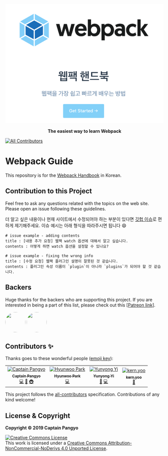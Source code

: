 <p align="center"><a href="https://joshua1988.github.io/webpack-guide/" target="_blank" rel="noopener noreferrer"><img src="./image/intro.png" alt="Webpack Handbook Intro"></a></p>

<p align="center"><strong>The easiest way to learn Webpack</strong></p>

[![All Contributors](https://img.shields.io/badge/all_contributors-4-orange.svg?style=flat-square)](#contributors)

# Webpack Guide

This repository is for the [Webpack Handbook](https://joshua1988.github.io/webpack-guide/) in Korean.

## Contribution to this Project

Feel free to ask any questions related with the topics on the web site. Please open an issue following these guidelines.

더 알고 싶은 내용이나 현재 사이트에서 수정되어야 하는 부분이 있다면 [깃헙 이슈](https://github.com/joshua1988/webpack-guide/issues)로 편하게 제기해주세요. 이슈 예시는 아래 형식을 따라주시면 됩니다 😄

```
# issue example - adding contents
title : [내용 추가 요청] 웹팩 watch 옵션에 대해서 알고 싶습니다.
contents : 어떻게 하면 watch 옵션을 설정할 수 있나요?
```

```
# issue example - fixing the wrong info
title : [수정 요청] 웹팩 플러그인 설명이 잘못된 것 같습니다.
contents : 플러그인 속성 이름이 `plugin`이 아니라 `plugins`가 되어야 할 것 같습니다.
```

## Backers

Huge thanks for the backers who are supporting this project. If you are interested in being a part of this list, please check out this [[Patreon link](https://www.patreon.com/join/captainpangyo)].

<a href="https://www.patreon.com/user/creators?u=25436476" target="_blank"><img src="https://c10.patreonusercontent.com/3/eyJ3IjoyMDB9/patreon-media/p/user/25436476/68ca0dca23814a8ba6cbe04e39a64cfd/1.jpeg?token-time=2145916800&token-hash=1R6f94w-Lr_ejZKplxnPEn9mLg3PwGJc93EhKi6thO4%3D" style="width: 64px; height: 64px; border-radius: 50% !important;"></a>
<a href="https://www.patreon.com/user/creators?u=25480524" target="_blank"><img src="https://c10.patreonusercontent.com/3/eyJ3IjoyMDB9/patreon-media/p/user/25480524/c2d5cdcac1a24903b1fdc1288788bc9b/1.jpeg?token-time=2145916800&token-hash=YOAVB6zAbLhaLbsVyEANiQdE2bHu8ErdrDMtmuskUys%3D" style="width: 64px; height: 64px; border-radius: 50%;"></a>

## Contributors ✨

Thanks goes to these wonderful people ([emoji key](https://allcontributors.org/docs/en/emoji-key)):
<!-- ALL-CONTRIBUTORS-LIST:START - Do not remove or modify this section -->
<!-- prettier-ignore-start -->
<!-- markdownlint-disable -->
<table>
  <tr>
    <td align="center"><a href="https://joshua1988.github.io/"><img src="https://avatars2.githubusercontent.com/u/3272748?v=4" width="100px;" alt="Captain Pangyo"/><br /><sub><b>Captain Pangyo</b></sub></a><br /><a href="https://github.com/CaptainPangyo/webpack-guide/commits?author=joshua1988" title="Code">💻</a> <a href="https://github.com/CaptainPangyo/webpack-guide/commits?author=joshua1988" title="Documentation">📖</a> <a href="#infra-joshua1988" title="Infrastructure (Hosting, Build-Tools, etc)">🚇</a></td>
    <td align="center"><a href="https://lqez.github.io"><img src="https://avatars1.githubusercontent.com/u/579366?v=4" width="100px;" alt="Hyunwoo Park"/><br /><sub><b>Hyunwoo Park</b></sub></a><br /><a href="https://github.com/CaptainPangyo/webpack-guide/commits?author=lqez" title="Code">💻</a></td>
    <td align="center"><a href="https://github.com/yunyong"><img src="https://avatars1.githubusercontent.com/u/7077013?v=4" width="100px;" alt="Yunyong Yi"/><br /><sub><b>Yunyong Yi</b></sub></a><br /><a href="https://github.com/CaptainPangyo/webpack-guide/commits?author=yunyong" title="Documentation">📖</a> <a href="https://github.com/CaptainPangyo/webpack-guide/commits?author=yunyong" title="Code">💻</a></td>
    <td align="center"><a href="http://trustyoo86.github.io"><img src="https://avatars2.githubusercontent.com/u/12755670?v=4" width="100px;" alt="kern.yoo"/><br /><sub><b>kern.yoo</b></sub></a><br /><a href="https://github.com/CaptainPangyo/webpack-guide/commits?author=trustyoo86" title="Documentation">📖</a></td>
  </tr>
</table>

<!-- markdownlint-enable -->
<!-- prettier-ignore-end -->
<!-- ALL-CONTRIBUTORS-LIST:END -->

This project follows the [all-contributors](https://github.com/all-contributors/all-contributors) specification. Contributions of any kind welcome!

## License & Copyright

**Copyright © 2019 Captain Pangyo**

<a rel="license" href="http://creativecommons.org/licenses/by-nc-nd/4.0/"><img alt="Creative Commons License" style="border-width:0" src="https://i.creativecommons.org/l/by-nc-nd/4.0/88x31.png" /></a><br />This work is licensed under a <a rel="license" href="http://creativecommons.org/licenses/by-nc-nd/4.0/">Creative Commons Attribution-NonCommercial-NoDerivs 4.0 Unported License</a>.
